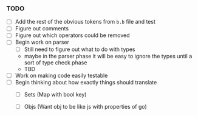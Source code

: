 ### TODO

- [ ] Add the rest of the obvious tokens from `b.b` file and test
- [ ] Figure out comments
- [ ] Figure out which operators could be removed
- [ ] Begin work on parser
  - [ ] Still need to figure out what to do with types
  - maybe in the parser phase it will be easy to ignore the types until a sort of type check phase
  - TBD
- [ ] Work on making code easily testable
- [ ] Begin thinking about how exactly things should translate
  - [ ] Sets (Map with bool key)
  - [ ] Objs (Want obj to be like js with properties of go)
  